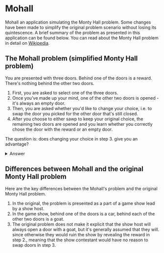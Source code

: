 # Mohall

Mohall an application simulating the Monty Hall problem. Some changes have been made to simplify the original problem scenario without losing its quintescence. A brief summary of the problem as presented in this application can be found below. You can read about the Monty Hall problem in detail on [Wikipedia](https://en.wikipedia.org/wiki/Monty_Hall_problem).

## The Mohall problem (simplified Monty Hall problem)

You are presented with three doors. Behind one of the doors is a reward. There's nothing behind the other two doors.

1. First, you are asked to select one of the three doors.
2. Once you've made up your mind, one of the other two doors is opened - it's always an empty door.
3. Then, you are asked whether you'd like to change your choice, i.e. to swap the door you picked for the other door that's still closed.
4. After you choose to either sawp to keep your original choice, the remaining two doors are opened and you learn whether you correctly chose the door with the reward or an empty door.

The question is: does changing your choice in step 3. give you an advantage?

<details> 
  <summary>Answer</summary>
	While it might seem like it shouldn't matter whether you swap the doors at the end or not, swapping once one of the empty doors is opened does give you an advantage.
	
	To explain it: In the beginning, you have a 1:3 chance of picking right and a 2:3 chance of picking wrong. If you pick an empty door, which happens 2/3 of the time, there remains only one empty door that can possibly be opened in step 2., in which case the remaining closed door will be the reward door. If you then swap your choice, you choose the reward door. Thus, to summarize, if you *always* swap, you turn your 2:3 chance to lose into a 2:3 chance to win because whenever you choose the wrong door initially (which happens 2:3 of the time), the only door you can swap to is the correct door.
</details>

## Differences between Mohall and the original Monty Hall problem

Here are the key differences between the Mohall's problem and the original Monty Hall problem.
1. In the original, the problem is presented as a part of a game show lead by a show host.
2. In the game show, behind one of the doors is a car, behind each of the other two doors is a goat.
3. The original problem does not make it explicit that the show host will always open a door with a goat, but it's generally assumed that they will. since otherwise they would ruin the show by revealing the reward in step 2., meaning that the show contestant would have no reason to swap doors in step 3.